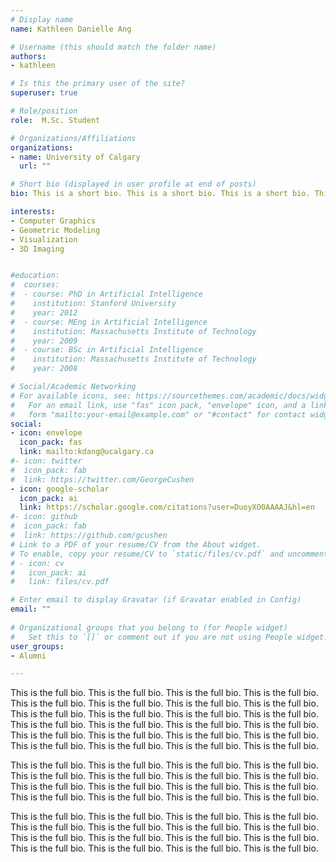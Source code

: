 ```yaml
---
# Display name
name: Kathleen Danielle Ang

# Username (this should match the folder name)
authors:
- kathleen

# Is this the primary user of the site?
superuser: true

# Role/position
role:  M.Sc. Student

# Organizations/Affiliations
organizations:
- name: University of Calgary
  url: ""

# Short bio (displayed in user profile at end of posts)
bio: This is a short bio. This is a short bio. This is a short bio. This is a short bio.

interests:
- Computer Graphics
- Geometric Modeling
- Visualization
- 3D Imaging


#education:
#  courses:
#  - course: PhD in Artificial Intelligence
#    institution: Stanford University
#    year: 2012
#  - course: MEng in Artificial Intelligence
#    institution: Massachusetts Institute of Technology
#    year: 2009
#  - course: BSc in Artificial Intelligence
#    institution: Massachusetts Institute of Technology
#    year: 2008

# Social/Academic Networking
# For available icons, see: https://sourcethemes.com/academic/docs/widgets/#icons
#   For an email link, use "fas" icon pack, "envelope" icon, and a link in the
#   form "mailto:your-email@example.com" or "#contact" for contact widget.
social:
- icon: envelope
  icon_pack: fas
  link: mailto:kdang@ucalgary.ca
#- icon: twitter
#  icon_pack: fab
#  link: https://twitter.com/GeorgeCushen
- icon: google-scholar
  icon_pack: ai
  link: https://scholar.google.com/citations?user=DuoyXO0AAAAJ&hl=en
#- icon: github
#  icon_pack: fab
#  link: https://github.com/gcushen
# Link to a PDF of your resume/CV from the About widget.
# To enable, copy your resume/CV to `static/files/cv.pdf` and uncomment the lines below.  
# - icon: cv
#   icon_pack: ai
#   link: files/cv.pdf

# Enter email to display Gravatar (if Gravatar enabled in Config)
email: ""
  
# Organizational groups that you belong to (for People widget)
#   Set this to `[]` or comment out if you are not using People widget.  
user_groups:
- Alumni

---
```

This is the full bio. This is the full bio. This is the full bio. This is the full bio. This is the full bio. This is the full bio. This is the full bio. This is the full bio.
This is the full bio. This is the full bio. This is the full bio. This is the full bio. This is the full bio. This is the full bio. This is the full bio. This is the full bio.
This is the full bio. This is the full bio. This is the full bio. This is the full bio. This is the full bio. This is the full bio. This is the full bio. This is the full bio.

This is the full bio. This is the full bio. This is the full bio. This is the full bio. This is the full bio. This is the full bio. This is the full bio. This is the full bio.
This is the full bio. This is the full bio. This is the full bio. This is the full bio. This is the full bio. This is the full bio. This is the full bio. This is the full bio.

This is the full bio. This is the full bio. This is the full bio. This is the full bio. This is the full bio. This is the full bio. This is the full bio. This is the full bio.
This is the full bio. This is the full bio. This is the full bio. This is the full bio. This is the full bio. This is the full bio. This is the full bio. This is the full bio.
